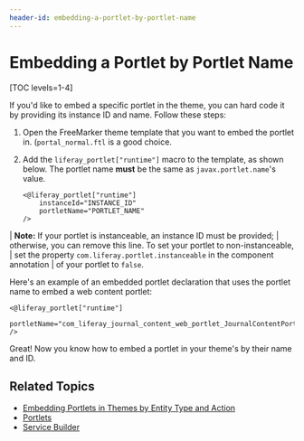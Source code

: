 ```yaml
---
header-id: embedding-a-portlet-by-portlet-name
---
```


# Embedding a Portlet by Portlet Name

[TOC levels=1-4]

If you'd like to embed a specific portlet in the theme, you can hard code it by 
providing its instance ID and name. Follow these steps:

1.  Open the FreeMarker theme template that you want to embed the portlet in. 
    (`portal_normal.ftl` is a good choice.

2.  Add the `liferay_portlet["runtime"]` macro to the template, as shown below. 
    The portlet name **must** be the same as `javax.portlet.name`'s value.

    ```markup
    <@liferay_portlet["runtime"]
        instanceId="INSTANCE_ID"
        portletName="PORTLET_NAME"
    />
    ```

| **Note:** If your portlet is instanceable, an instance ID must be provided;
| otherwise, you can remove this line. To set your portlet to non-instanceable,
| set the property `com.liferay.portlet.instanceable` in the component annotation
| of your portlet to `false`.
 
Here's an example of an embedded portlet declaration that uses the portlet name 
to embed a web content portlet:

```markup
<@liferay_portlet["runtime"]
    portletName="com_liferay_journal_content_web_portlet_JournalContentPortlet"
/>
```

Great! Now you know how to embed a portlet in your theme's by their name and ID. 

## Related Topics

- [Embedding Portlets in Themes by Entity Type and Action](/docs/7-2/frameworks/-/knowledge_base/f/embedding-portlets-in-themes-by-entity-type-and-action)
- [Portlets](/docs/7-2/frameworks/-/knowledge_base/f/portlets)
- [Service Builder](/docs/7-2/appdev/-/knowledge_base/a/service-builder)
